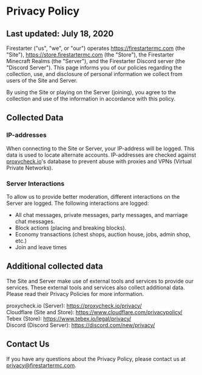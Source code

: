 # Privacy Policy
## Last updated: July 18, 2020

Firestarter ("us", "we", or "our") operates https://firestartermc.com (the "Site"), https://store.firestartermc.com (the "Store"), the Firestarter Minecraft Realms (the "Server"), and the Firestarter Discord server (the "Discord Server"). This page informs you of our policies regarding the collection, use, and disclosure of personal information we collect from users of the Site and Server.

By using the Site or playing on the Server (joining), you agree to the collection and use of the information in accordance with this policy.

## Collected Data
### IP-addresses
When connecting to the Site or Server, your IP-address will be logged. This data is used to locate alternate accounts. IP-addresses are checked against [proxycheck.io](https://proxycheck.io/)'s database to prevent abuse with proxies and VPNs (Virtual Private Networks).

### Server Interactions
To allow us to provide better moderation, different interactions on the Server are logged. The following interactions are logged:
* All chat messages, private messages, party messages, and marriage chat messages.
* Block actions (placing and breaking blocks).
* Economy transactions (chest shops, auction house, jobs, admin shop, etc.)
* Join and leave times

## Additional collected data
The Site and Server make use of external tools and services to provide our services. These external tools and services also collect additional data. Please read their Privacy Policies for more information.

proxycheck<span></span>.io (Server): https://proxycheck.io/privacy/  
Cloudflare (Site and Store): https://www.cloudflare.com/privacypolicy/  
Tebex (Store): https://www.tebex.io/legal/privacy/  
Discord (Discord Server): https://discord.com/new/privacy/

## Contact Us
If you have any questions about the Privacy Policy, please contact us at privacy@firestartermc.com.